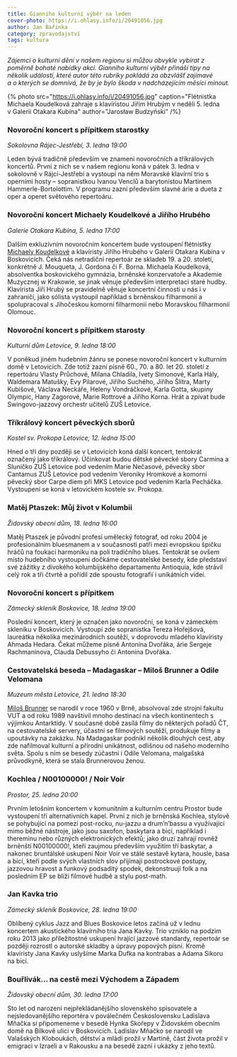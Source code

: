 ```yaml
---
title: Gianniho kulturní výběr na leden
cover-photo: https://i.ohlasy.info/i/20491056.jpg
author: Jan Bařinka
category: zpravodajství
tags: kultura
---
```


*Zájemci o kulturní dění v našem regionu si můžou obvykle vybírat z poměrně bohaté nabídky akcí. Gianniho kulturní výběr přináší tipy na několik událostí, které autor této rubriky pokládá za obzvlášť zajímavé a o kterých se domnívá, že by je bylo škoda v nadcházejícím měsíci minout.*

{% photo src="https://i.ohlasy.info/i/20491056.jpg" caption="Flétnistka Michaela Koudelková zahraje s klavíristou Jiřím Hrubým v neděli 5. ledna v Galerii Otakara Kubína" author="Jarosław Budzyński" /%}

### Novoroční koncert s přípitkem starostky

*Sokolovna Rájec-Jestřebí, 3. ledna 19:00*

Leden bývá tradičně především ve znamení novoročních a tříkrálových koncertů. První z nich se v našem regionu koná v pátek 3. ledna v sokolovně v Rájci-Jestřebí a vystoupí na něm Moravské klavírní trio s operními hosty – sopranistkou Ivanou Venclů a barytonistou Martinem Hammerle-Bortolottim. V programu zazní především slavné árie a dueta z oper a operet světového repertoáru.

### Novoroční koncert Michaely Koudelkové a Jiřího Hrubého

*Galerie Otakara Kubína, 5. ledna 17:00*

Dalším exkluzívním novoročním koncertem bude vystoupení flétnistky [Michaely Koudelkové](https://ohlasy.info/clanky/2016/03/rozhovor-koudelkova.html) a klavíristy Jiřího Hrubého v Galerii Otakara Kubína v Boskovicích. Čeká nás netradiční repertoár ze skladeb 19. a 20. století, konkrétně J. Mouqueta, J. Gordona či F. Borna. Michaela Koudelková, absolventka boskovického gymnázia, brněnské konzervatoře a Akademie Muzycznej w Krakowie, se jinak věnuje především interpretaci staré hudby. Klavírista Jiří Hrubý se pravidelně věnuje koncertní činnosti u nás i v zahraničí, jako sólista vystoupil například s brněnskou filharmonií a spolupracoval s Jihočeskou komorní filharmonií nebo Moravskou filharmonií Olomouc.

### Novoroční koncert s přípitkem starosty

*Kulturní dům Letovice, 9. ledna 18:00*

V poněkud jiném hudebním žánru se ponese novoroční koncert v kulturním domě v Letovicích. Zde totiž zazní písně 60., 70. a 80. let 20. století z repertoáru Vlasty Průchové, Milana Chladila, Ivety Simonové, Karla Hály, Waldemara Matušky, Evy Pilarové, Jiřího Suchého, Jiřího Šlitra, Marty Kubišové, Václava Neckáře, Heleny Vondráčkové, Karla Gotta, skupiny Olympic, Hany Zagorové, Marie Rottrové a Jiřího Korna. Hrát a zpívat bude Swingovo-jazzový orchestr učitelů ZUŠ Letovice.

### Tříkrálový koncert pěveckých sborů

*Kostel sv. Prokopa Letovice, 12. ledna 15:00*

Hned o tři dny později se v Letovicích koná další koncert, tentokrát označený jako tříkrálový. Účinkovat budou dětské pěvecké sbory Carmina a Sluníčko ZUŠ Letovice pod vedením Marie Nečasové, pěvecký sbor Cantamus ZUŠ Letovice pod vedením Veroniky Hromkové a komorní pěvecký sbor Carpe diem při MKS Letovice pod vedením Karla Pecháčka. Vystoupení se koná v letovickém kostele sv. Prokopa.

### Matěj Ptaszek: Můj život v Kolumbii

*Židovský obecní dům, 18. ledna 16:00*

Matěj Ptaszek je původní profesí umělecký fotograf, od roku 2004 je profesionálním bluesmanem a v současnosti patří mezi evropskou špičku hráčů na foukací harmoniku na poli tradičního blues. Tentokrát se ovšem místo hudebního vystoupení dočkáme cestovatelské besedy, kde představí své zážitky z divokého kolumbijského departamentu Antioquia, kde strávil celý rok a tři čtvrtě a pořídil zde spoustu fotografií i unikátních videí.

### Novoroční koncert s přípitkem

*Zámecký skleník Boskovice, 18. ledna 19:00*

Poslední koncert, který je označen jako novoroční, se koná v zámeckém skleníku v Boskovicích. Vystoupí zde sopranistka Tereza Hořejšová, laureátka několika mezinárodních soutěží, v doprovodu mladého klavíristy Ahmada Hedara. Čekat můžeme písně Antonína Dvořáka, árie Sergeje Rachmaninova, Clauda Debussyho či Antonína Dvořáka.

### Cestovatelská beseda – Madagaskar – Miloš Brunner a Odile Velomana

*Muzeum města Letovice, 21. ledna 18:30*

[Miloš Brunner](https://ohlasy.info/clanky/2016/08/rozhovor-brunner.html) se narodil v roce 1960 v Brně, absolvoval zde strojní fakultu VUT a od roku 1989 navštívil mnoho destinací na všech kontinentech s výjimkou Antarktidy. V současné době zasílá filmy do některých pořadů ČT, na cestovatelské servery, účastní se filmových soutěží, produkuje filmy a upoutávky na zakázku. Na Madagaskar podnikl několik dlouhých cest, aby zde nafilmoval kulturní a přírodní unikátnost, odlišnou od našeho moderního světa. Spolu s ním se besedy zúčastní i Odile Velomana, malgašská průvodkyně, která se stala Brunnerovou ženou.

### Kochlea / N00100000! / Noir Voir

*Prostor, 25. ledna 20:00*

Prvním letošním koncertem v komunitním a kulturním centru Prostor bude vystoupení tří alternativních kapel. První z nich je brněnská Kochlea, stylově se pohybující na pomezí post-rocku, nu-jazzu a drum’n’bassu a využívající mimo běžné nástroje, jako jsou saxofon, baskytara a bicí, například i thereminu nebo různých elektronických efektů; jako druzí zahrají rovněž brněnští N00100000!, kteří zaujmou především využitím tří baskytar, a nakonec bruntálské uskupení Noir Voir ve stálé sestavě kytara, housle, basa a bicí, kteří podle svých vlastních slov přijímají postrockové postupy, jazzovou hravost a funkový podsaditý spodek, dekonstruují folk a na posledním EP se blíží filmové hudbě a stylu post-math.

### Jan Kavka trio

*Zámecký skleník Boskovice, 28. ledna 19:00*

Oblíbený cyklus Jazz and Blues Boskovice letos začíná už v lednu koncertem akustického klavírního tria Jana Kavky. Trio vzniklo na podzim roku 2013 jako příležitostné uskupení hrající jazzové standardy, repertoár se později rozrostl o autorské skladby a úpravy popových písní. Kromě klavíristy Jana Kavky uslyšíme Marka Dufka na kontrabas a Adama Sikoru na bicí.

### Bouřlivák… na cestě mezi Východem a Západem

*Židovský obecní dům, 30. ledna 17:00*

Sto let od narození nejpřekládanějšího slovenského spisovatele a nejsledovanějšího reportéra v poválečném Československu Ladislava Mňačka si připomeneme v besedě Hynka Skořepy v Židovském obecním domě na Bílkově ulici v Boskovicích. Ladislav Mňačko se narodil ve Valašských Kloboukách, dětství a mládí prožil v Martině, část života prožil v emigraci v Izraeli a v Rakousku a na besedě zazní i ukázky z jeho textů.
